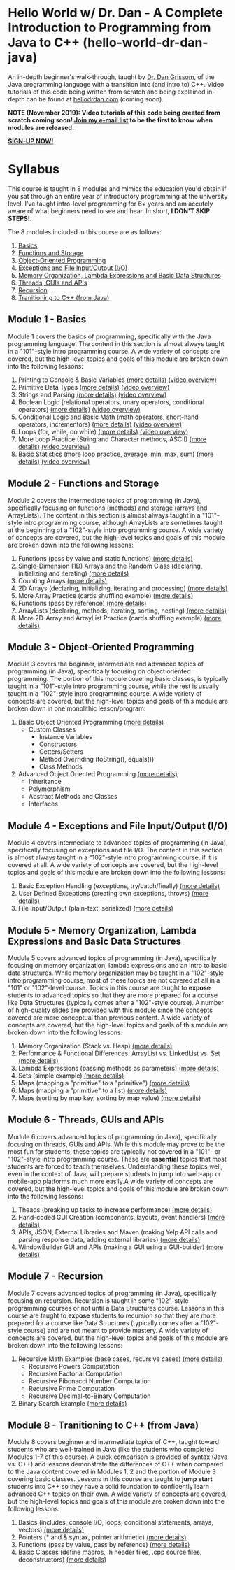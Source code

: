 # Hello World w/ Dr. Dan - A Complete Introduction to Programming from Java to C++ (hello-world-dr-dan-java)
An in-depth beginner's walk-through, taught by [Dr. Dan Grissom](http://www.dangrissom.com), of the Java programming language with a transition into (and intro to) C++. Video tutorials of this code being written from scratch and being explained in-depth can be found at [hellodrdan.com](http://www.hellodrdan.com) (coming soon).

**NOTE (November 2019): Video tutorials of this code being created from scratch coming soon! [Join my e-mail list](https://mailchi.mp/e468e9e3efeb/helloworldwithdrdan) to be the first to know when modules are released.**

**[SIGN-UP NOW!](https://mailchi.mp/e468e9e3efeb/helloworldwithdrdan)**

# Syllabus
This course is taught in 8 modules and mimics the education you'd obtain if you sat through an entire year of introductory programming at the university level. I've taught intro-level programming for 6+ years and am accutely aware of what beginners need to see and hear. In short, **I DON'T SKIP STEPS!**.

The 8 modules included in this course are as follows:
1. [Basics](#module-1---basics)
2. [Functions and Storage](#module-2---functions-and-storage)
3. [Object-Oriented Programming](#module-3---object-oriented-programming)
4. [Exceptions and File Input/Output (I/O)](#module-4---exceptions-and-file-inputoutput-io)
5. [Memory Organization, Lambda Expressions and Basic Data Structures](#module-5---memory-organization-lambda-expressions-and-basic-data-structures)
6. [Threads, GUIs and APIs](#module-6---threads-guis-and-apis)
7. [Recursion](#module-7---recursion)
8. [Tranitioning to C++ (from Java)](#module-8---tranitioning-to-c-from-java)

## Module 1 - Basics
Module 1 covers the basics of programming, specifically with the Java programming language. The content in this section is almost always taught in a "101"-style intro programming course. A wide variety of concepts are covered, but the high-level topics and goals of this module are broken down into the following lessons:
1. Printing to Console & Basic Variables [(more details)](Module_01_Basics/src/Lesson_01_Basics.java) [(video overview)](https://youtu.be/o1zl31qtyc8)
2. Primitive Data Types [(more details)](Module_01_Basics/src/Lesson_02_Primitives.java) [(video overview)](https://youtu.be/9cfD9Eruyk4)
3. Strings and Parsing [(more details)](Module_01_Basics/src/Lesson_03_Strings_And_Parsing.java) [(video overview)](https://youtu.be/SRPayhD1QnE)
4. Boolean Logic (relational operators, unary operators, conditional operators) [(more details)](Module_01_Basics/src/Lesson_04_Logic.java) [(video overview)](https://youtu.be/LllXEIbWtaA)
5. Conditional Logic and Basic Math (math operators, short-hand operators, incrementors) [(more details)](Module_01_Basics/src/Lesson_05_Basic_Math.java) [(video overview)](https://youtu.be/eMtvpJmaef8)
6. Loops (for, while, do while) [(more details)](Module_01_Basics/src/Lesson_06_Loops_Toy_Examples.java) [(video overview)](https://youtu.be/3saWHF_YeHU)
7. More Loop Practice (String and Character methods, ASCII) [(more details)](Module_01_Basics/src/Lesson_07_For_Loop_Char_Password_Analyzer.java) [(video overview)](https://youtu.be/ep6um0x-ZNQ)
8. Basic Statistics (more loop practice, average, min, max, sum) [(more details)](Module_01_Basics/src/Lesson_08_Loops_Stats_Example.java) [(video overview)](https://youtu.be/mOBMZHNog5Y)

## Module 2 - Functions and Storage
Module 2 covers the intermediate topics of programming (in Java), specifically focusing on functions (methods) and storage (arrays and ArrayLists). The content in this section is almost always taught in a "101"-style intro programming course, although ArrayLists are sometimes taught at the beginning of a "102"-style intro programming course. A wide variety of concepts are covered, but the high-level topics and goals of this module are broken down into the following lessons:
1. Functions (pass by value and static functions) [(more details)](Module_02_Functions_And_Storage/src/Lesson_01_Functions_Pass_By_Value_And_Static.java)
2. Single-Dimension (1D) Arrays and the Random Class (declaring, initializing and iterating) [(more details)](Module_02_Functions_And_Storage/src/Lesson_02_1D_Array_Toy_Examples.java)
3. Counting Arrays [(more details)](Module_02_Functions_And_Storage/src/Lesson_03_1D_Counting_Array.java)
4. 2D Arrays (declaring, initializing, iterating and processing) [(more details)](Module_02_Functions_And_Storage/src/Lesson_04_2D_Array_Bills_Examples.java)
5. More Array Practice (cards shuffling example) [(more details)](Module_02_Functions_And_Storage/src/Lesson_05_1D_Array_Cards_Example.java)
6. Functions (pass by reference) [(more details)](Module_02_Functions_And_Storage/src/Lesson_06_Functions_Pass_By_Reference_Cards_Example.java)
7. ArrayLists (declaring, methods, iterating, sorting, nesting) [(more details)](Module_02_Functions_And_Storage/src/Lesson_07_ArrayList_Toy_Examples.java)
8. More 2D-Array and ArrayList Practice (cards shuffling example) [(more details)](Module_02_Functions_And_Storage/src/Lesson_08_2D_Arrays_And_ArrayList_Cards_Example.java)

## Module 3 - Object-Oriented Programming
Module 3 covers the beginner, intermediate and advanced topics of programming (in Java), specifically focusing on object oriented programming. The portion of this module covering basic classes, is typically taught in a "101"-style intro programming course, while the rest is usually taught in a "102"-style intro programming course. A wide variety of concepts are covered, but the high-level topics and goals of this module are broken down in one monolithic lesson/program:
1. Basic Object Oriented Programming [(more details)](Module_03_Advanced_OOP/src/client/Lesson_01_StarWarsUniverseClient_Basic_OOP.java)
   - Custom Classes
     - Instance Variables
     - Constructors
     - Getters/Setters
     - Method Overriding (toString(), equals())
     - Class Methods
2. Advanced Object Oriented Programming [(more details)](Module_03_Advanced_OOP/src/client/Lesson_02_StarWarsUniverseClient_Advanced_OOP.java)
   - Inheritance
   - Polymorphism
   - Abstract Methods and Classes
   - Interfaces

## Module 4 - Exceptions and File Input/Output (I/O)
Module 4 covers intermediate to advanced topics of programming (in Java), specifically focusing on exceptions and file I/O. The content in this section is almost always taught in a "102"-style intro programming course, if it is covered at all. A wide variety of concepts are covered, but the high-level topics and goals of this module are broken down into the following lessons:
1. Basic Exception Handling (exceptions, try/catch/finally) [(more details)](Module_04_Exceptions_And_File_IO/src/Lesson_01_Exception_Handling_Toy_Example.java)
2. User Defined Exceptions (creating own exceptions, throws) [(more details)](Module_04_Exceptions_And_File_IO/src/Lesson_02_Custom_Exceptions_Password_Manager_Example.java)
3. File Input/Output (plain-text, serialized) [(more details)](Module_04_Exceptions_And_File_IO/src/Lesson_03_File_IO_PasswordManager_Example.java)

## Module 5 - Memory Organization, Lambda Expressions and Basic Data Structures
Module 5 covers advanced topics of programming (in Java), specifically focusing on memory organization, lambda expressions and an intro to basic data structures. While memory organization may be taught in a "102"-style intro programming course, most of these topics are not covered at all in a "101" or "102"-level course. Topics in this course are taught to **expose** students to advanced topics so that they are more prepared for a course like Data Structures (typically comes after a "102"-style course). A number of high-quality slides are provided with this module since the concepts covered are more conceptual than previous content. A wide variety of concepts are covered, but the high-level topics and goals of this module are broken down into the following lessons:
1. Memory Organization (Stack vs. Heap) [(more details)](Module_05_Memory_Org_Lambda_Expressions_And_Datastructures/src/Lesson_01_Stack_Vs_Heap.java)
2. Performance & Functional Differences: ArrayList vs. LinkedList vs. Set [(more details)](Module_05_Memory_Org_Lambda_Expressions_And_Datastructures/src/Lesson_02_ArrayList_Vs_LinkedList_Vs_Set.java)
3. Lambda Expressions (passing methods as parameters) [(more details)](Module_05_Memory_Org_Lambda_Expressions_And_Datastructures/src/Lesson_03_Lambda_Expressions.java)
4. Sets (simple example) [(more details)](Module_05_Memory_Org_Lambda_Expressions_And_Datastructures/src/Lesson_04_Set_Basics_Countries_Visited_Example.java)
5. Maps (mapping a "primitive" to a "primitive") [(more details)](Module_05_Memory_Org_Lambda_Expressions_And_Datastructures/src/Lesson_05_Map_Simple_Values_Countries_Visited_Example.java)
6. Maps (mapping a "primitive" to a list) [(more details)](Module_05_Memory_Org_Lambda_Expressions_And_Datastructures/src/Lesson_06_Map_Complex_Values_Countries_Visited_Example.java)
7. Maps (sorting by map key, sorting by map value) [(more details)](Module_05_Memory_Org_Lambda_Expressions_And_Datastructures/src/Lesson_07_Maps_Table_Contents_Word_Count_Example.java)

## Module 6 - Threads, GUIs and APIs
Module 6 covers advanced topics of programming (in Java), specifically focusing on threads, GUIs and APIs. While this module may prove to be the most fun for students, these topics are typically not covered in a "101"- or "102"-style intro programming course. These are **essential** topics that most students are forced to teach themselves. Understanding these topics well, even in the context of Java, will prepare students to jump into web-app or mobile-app platforms much more easily.A wide variety of concepts are covered, but the high-level topics and goals of this module are broken down into the following lessons:
1. Theads (breaking up tasks to increase performance) [(more details)](Module_06_Threads_GUIs_And_APIs/src/main/java/Lesson_01_Threads.java)
2. Hand-coded GUI Creation (components, layouts, event handlers) [(more details)](Module_06_Threads_GUIs_And_APIs/src/main/java/Lesson_02_Handcoded_GUI_Self_Destructing.java)
3. APIs, JSON, External Libraries and Maven (making Yelp API calls and parsing response data, adding external libraries) [(more details)](Module_06_Threads_GUIs_And_APIs/src/main/java/Lesson_03_APIs_JSON_Libraries_Maven.java)
4. WindowBuilder GUI and APIs (making a GUI using a GUI-builder) [(more details)](Module_06_Threads_GUIs_And_APIs/src/main/java/Lesson_04_Windowbuilder_GUI_APIs.java)

## Module 7 - Recursion
Module 7 covers advanced topics of programming (in Java), specifically focusing on recursion. Recursion is taught in some "102"-style programming courses or not until a Data Structures course. Lessons in this course are taught to **expose** students to recursion so that they are more prepared for a course like Data Structures (typically comes after a "102"-style course) and are not meant to provide mastery. A wide variety of concepts are covered, but the high-level topics and goals of this module are broken down into the following lessons:
1. Recursive Math Examples (base cases, recursive cases) [(more details)](Module_07_Recursion/src/Lesson_01_Recursion_Math_Examples.java)
   - Recursive Powers Computation
   - Recursive Factorial Computation
   - Recursive Fibonacci Number Computation
   - Recursive Prime Computation
   - Recursive Decimal-to-Binary Computation
2. Binary Search Example [(more details)](Module_07_Recursion/src/Lesson_02_Recusion_Binary_Search_Example.java)

## Module 8 - Tranitioning to C++ (from Java)
Module 8 covers beginner and intermediate topics of C++, taught toward students who are well-trained in Java (like the students who completed Modules 1-7 of this course). A quick comparison is provided of syntax (Java vs. C++) and lessons demonstrate the differences of C++ when compared to the Java content covered in Modules 1, 2 and the portion of Module 3 covering basic classes. Lessons in this course are taught to **jump start** students into C++ so they have a solid foundation to confidently learn advanced C++ topics on their own. A wide variety of concepts are covered, but the high-level topics and goals of this module are broken down into the following lessons:
1. Basics (includes, console I/O, loops, conditional statements, arrays, vectors) [(more details)](Module_08_Transition_To_C++/Source/Lesson_01_C++_Basics.cpp)
2. Pointers (* and & syntax, pointer arithmetic) [(more details)](Module_08_Transition_To_C++/Source/Lesson_02_Pointer_Basics.cpp)
3. Functions (pass by value, pass by reference) [(more details)](Module_08_Transition_To_C++/Source/Lesson_03_Pass_By_Reference_Vs_Value.cpp)
4. Basic Classes (define macros, .h header files, .cpp source files, deconstructors) [(more details)](Module_08_Transition_To_C++/Source/Lesson_04_Burrito_Client.cpp)
